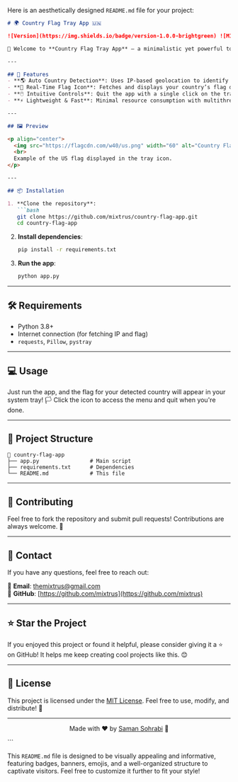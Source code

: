 Here is an aesthetically designed `README.md` file for your project:

```markdown
# 🌍 Country Flag Tray App 🇺🇳

![Version](https://img.shields.io/badge/version-1.0.0-brightgreen) ![MIT License](https://img.shields.io/badge/license-MIT-blue) ![Python](https://img.shields.io/badge/python-3.8%2B-blueviolet) ![Stars](https://img.shields.io/github/stars/mixtrus/country-flag-app?style=social)

🎉 Welcome to **Country Flag Tray App** – a minimalistic yet powerful tool that displays your country’s flag in the system tray based on your IP address! 🌐 

---

## 🚀 Features
- **🌎 Auto Country Detection**: Uses IP-based geolocation to identify your country.
- **🏴 Real-Time Flag Icon**: Fetches and displays your country’s flag directly in your system tray.
- **🖱️ Intuitive Controls**: Quit the app with a single click on the tray menu.
- **⚡ Lightweight & Fast**: Minimal resource consumption with multithreading for smooth operation.

---

## 🖼️ Preview

<p align="center">
  <img src="https://flagcdn.com/w40/us.png" width="60" alt="Country Flag"> 
  <br>
  Example of the US flag displayed in the tray icon.
</p>

---

## 📦 Installation

1. **Clone the repository**:
   ```bash
   git clone https://github.com/mixtrus/country-flag-app.git
   cd country-flag-app
   ```

2. **Install dependencies**:
   ```bash
   pip install -r requirements.txt
   ```

3. **Run the app**:
   ```bash
   python app.py
   ```

---

## 🛠️ Requirements
- Python 3.8+
- Internet connection (for fetching IP and flag)
- `requests`, `Pillow`, `pystray`

---

## 💻 Usage

Just run the app, and the flag for your detected country will appear in your system tray! 🏳️ Click the icon to access the menu and quit when you're done.

---

## 🔧 Project Structure

```plaintext
📂 country-flag-app
├── app.py                # Main script
├── requirements.txt      # Dependencies
└── README.md             # This file
```

---

## 🤝 Contributing

Feel free to fork the repository and submit pull requests! Contributions are always welcome. 🤩

---

## 💌 Contact

If you have any questions, feel free to reach out:

📧 **Email**: [themixtrus@gmail.com](mailto:themixtrus@gmail.com)  
🐙 **GitHub**: [https://github.com/mixtrus](https://github.com/mixtrus)

---

## ⭐ Star the Project

If you enjoyed this project or found it helpful, please consider giving it a ⭐ on GitHub! It helps me keep creating cool projects like this. 😊

---

## 📜 License

This project is licensed under the [MIT License](https://opensource.org/licenses/MIT). Feel free to use, modify, and distribute! 🙌

---

<p align="center">
  Made with ❤️ by <a href="https://github.com/mixtrus">Saman Sohrabi</a> 🌟
</p>
```

This `README.md` file is designed to be visually appealing and informative, featuring badges, banners, emojis, and a well-organized structure to captivate visitors. Feel free to customize it further to fit your style!
